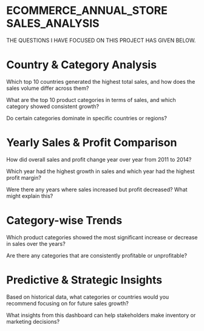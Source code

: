 










# ECOMMERCE_ANNUAL_STORE SALES_ANALYSIS

 THE QUESTIONS I HAVE FOCUSED ON THIS PROJECT HAS GIVEN BELOW.

# Country & Category Analysis
Which top 10 countries generated the highest total sales, and how does the sales volume differ across them?

What are the top 10 product categories in terms of sales, and which category showed consistent growth?

Do certain categories dominate in specific countries or regions?

# Yearly Sales & Profit Comparison
How did overall sales and profit change year over year from 2011 to 2014?

Which year had the highest growth in sales and which year had the highest profit margin?

Were there any years where sales increased but profit decreased? What might explain this?

 # Category-wise Trends
Which product categories showed the most significant increase or decrease in sales over the years?

Are there any categories that are consistently profitable or unprofitable?

# Predictive & Strategic Insights
Based on historical data, what categories or countries would you recommend focusing on for future sales growth?

What insights from this dashboard can help stakeholders make inventory or marketing decisions?
